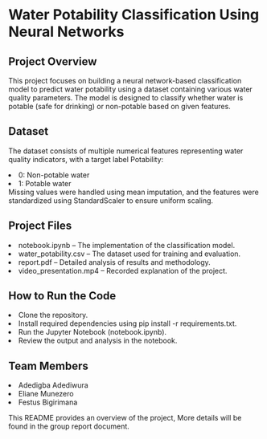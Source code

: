 # Water Potability Classification Using Neural Networks

## Project Overview
This project focuses on building a neural network-based classification model to predict water potability using a dataset containing various water quality parameters. The model is designed to classify whether water is potable (safe for drinking) or non-potable based on given features.

## Dataset
The dataset consists of multiple numerical features representing water quality indicators, with a target label Potability:
<li>0: Non-potable water</li>
<li>1: Potable water</li>
Missing values were handled using mean imputation, and the features were standardized using StandardScaler to ensure uniform scaling.

## Project Files
<li>notebook.ipynb – The implementation of the classification model.
<li>water_potability.csv – The dataset used for training and evaluation.
<li>report.pdf – Detailed analysis of results and methodology.
<li>video_presentation.mp4 – Recorded explanation of the project.

## How to Run the Code
<li>Clone the repository.
<li>Install required dependencies using pip install -r requirements.txt.
<li>Run the Jupyter Notebook (notebook.ipynb).
<li>Review the output and analysis in the notebook.

## Team Members
<li>Adedigba Adediwura
<li>Eliane Munezero
<li>Festus Bigirimana</li>


This README provides an overview of the project, More details will be found in the group report document.



